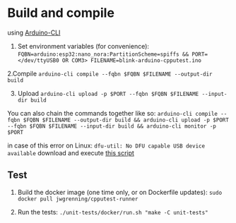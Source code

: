 # Build and compile
using [Arduino-CLI](https://arduino.github.io/arduino-cli/)

1. Set environment variables (for convenience):
`FQBN=arduino:esp32:nano_nora:PartitionScheme=spiffs && PORT=</dev/ttyUSB0 OR COM3> FILENAME=blink-arduino-cpputest.ino`

2.Compile
`arduino-cli compile --fqbn $FQBN $FILENAME --output-dir build`

3. Upload
`arduino-cli upload -p $PORT --fqbn $FQBN $FILENAME --input-dir build`

You can also chain the commands together like so:
`arduino-cli compile --fqbn $FQBN $FILENAME --output-dir build && arduino-cli upload -p $PORT --fqbn $FQBN $FILENAME --input-dir build && arduino-cli monitor -p $PORT`

in case of this error on Linux:
`dfu-util: No DFU capable USB device available`
download and execute [this script](https://github.com/arduino/ArduinoCore-mbed/blob/main/post_install.sh)

## Test

1. Build the docker image (one time only, or on Dockerfile updates):
`sudo docker pull jwgrenning/cpputest-runner`

2. Run the tests:
`./unit-tests/docker/run.sh "make -C unit-tests"`
